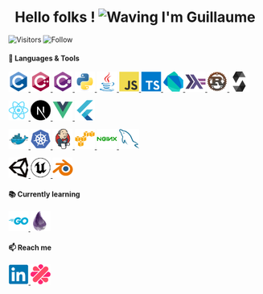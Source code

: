 <h1 align="center">Hello folks !
  <img alt="Waving" width="40" height="40" src="./assets/gifs/wave.gif">
  I'm Guillaume
</h1>

![Visitors](https://visitor-badge.laobi.icu/badge?page_id=guillaumebgd.guillaumebgd) ![Follow](https://img.shields.io/github/followers/guillaumebgd?label=Follow&style=social)

<h4 align="left">🔨 Languages & Tools</h4>

<p align="left">
  <a href="https://en.wikipedia.org/wiki/C_(programming_language)" target="_blank" rel="noreferrer">
    <img alt="C" width="40" height="40"
      src="./assets/devicon/icons/c/c-original.svg"
    >
  </a>
  <a href="https://en.wikipedia.org/wiki/C%2B%2B" target="_blank" rel="noreferrer">
    <img alt="C++" width="40" height="40"
      src="./assets/devicon/icons/cplusplus/cplusplus-original.svg"
    >
  </a>
  <a href="https://docs.microsoft.com/en-us/dotnet/csharp/" target="_blank" rel="noreferrer">
    <img alt="C#" width="40" height="40"
      src="./assets/devicon/icons/csharp/csharp-original.svg"
    >
  </a>
  <a href="https://www.python.org/" target="_blank" rel="noreferrer">
    <img alt="Python" width="40" height="40"
      src="./assets/devicon/icons/python/python-original.svg"
    >
  </a>
  <a href="https://en.wikipedia.org/wiki/Java_(programming_language)" target="_blank" rel="noreferrer">
    <img alt="Java"       width="40" height="40"
      src="./assets/devicon/icons/java/java-original.svg"
    >
  </a>
  <a href="https://www.javascript.com" target="_blank" rel="noreferrer">
    <img alt="Javascript" width="40" height="40"
      src="./assets/devicon/icons/javascript/javascript-original.svg"
    >
  </a>
  <a href="https://www.typescriptlang.org/" target="_blank" rel="noreferrer">
    <img alt="TypeScript" width="40" height="40"
      src="./assets/devicon/icons/typescript/typescript-original.svg"
    >
  </a>
  <a href="https://dart.dev/" target="_blank" rel="noreferrer">
    <img alt="Dart" width="40" height="40"
      src="./assets/devicon/icons/dart/dart-original.svg"
    >
  </a>
  <a href="https://www.haskell.org/" target="_blank" rel="noreferrer">
    <img alt="Haskell" width="40" height="40"
      src="./assets/devicon/icons/haskell/haskell-original.svg"
    >
  </a>
  <a href="https://www.rust-lang.org/" target="_blank" rel="noreferrer">
    <img alt="Rust" width="40" height="40"
      src="./assets/icons/rust-logo.png"
    >
  </a>
  <a href="https://docs.soliditylang.org/en/v0.8.13/" target="_blank" rel="noreferrer">
    <img alt="Solidity" width="40" height="40"
      src="./assets/devicon/icons/solidity/solidity-original.svg"
    >
  </a>
</p>

<p align="left">
  <a href="https://reactjs.org/" target="_blank" rel="noreferrer">
    <img alt="React" width="40" height="40"
      src="./assets/devicon/icons/react/react-original.svg"
    >
  </a>
  <a href="https://nextjs.org/" target="_blank" rel="noreferrer">
    <img alt="Next.js" width="40" height="40"
      src="./assets/devicon/icons/nextjs/nextjs-original.svg"
    >
  </a>
  <a href="https://vuejs.org/" target="_blank" rel="noreferrer">
    <img alt="Vue.js"  width="40" height="40"
      src="./assets/devicon/icons/vuejs/vuejs-original.svg"
    >
  </a>
  <a href="https://flutter.dev/" target="_blank" rel="noreferrer">
    <img alt="Flutter" width="40" height="40"
      src="./assets/devicon/icons/flutter/flutter-original.svg"
    >
  </a>
</p>

<p align="left">
  <a href="https://www.docker.com/" target="_blank" rel="noreferrer">
    <img alt="Docker" width="40" height="40"
    src="./assets/devicon/icons/docker/docker-original.svg"
    >
  </a>
  <a href="https://kubernetes.io/" target="_blank" rel="noreferrer">
    <img alt="Kubernetes" width="40" height="40"
    src="./assets/devicon/icons/kubernetes/kubernetes-plain.svg"
    >
  </a>
  <a href="https://www.jenkins.io/" target="_blank" rel="noreferrer">
    <img alt="Jenkins" width="40" height="40"
    src="./assets/devicon/icons/jenkins/jenkins-original.svg"
    >
  </a>
  <a href="https://aws.amazon.com" target="_blank" rel="noreferrer">
    <img alt="AWS" width="40" height="40"
    src="./assets/devicon/icons/amazonwebservices/amazonwebservices-original.svg"
    >
  </a>
  <a href="https://www.nginx.com" target="_blank" rel="noreferrer">
    <img alt="nginx" width="40" height="40"
    src="./assets/devicon/icons/nginx/nginx-original.svg"
    >
  </a>
  <a href="https://www.mysql.com" target="_blank" rel="noreferrer">
    <img alt="MySQL" width="40" height="40"
    src="./assets/devicon/icons/mysql/mysql-original.svg"
    >
  </a>
</p>

<p align="left">
  <a href="https://unity.com" target="_blank" rel="noreferrer">
    <img alt="Unity" width="40" height="40"
    src="./assets/devicon/icons/unity/unity-original.svg"
    >
  </a>
  <a href="https://www.unrealengine.com/" target="_blank" rel="noreferrer">
    <img alt="Unreal Engine" width="40" height="40"
    src="./assets/devicon/icons/unrealengine/unrealengine-original.svg"
    >
  </a>
  <a href="https://www.blender.org" target="_blank" rel="noreferrer">
    <img alt="Blender" width="40" height="40"
    src="./assets/devicon/icons/blender/blender-original.svg"
    >
  </a>
</p>

<h4 align="left">📚 Currently learning<h4>

<p align="left">
  <a href="https://go.dev" target="_blank" rel="noreferrer">
    <img alt="Go" width="40" height="40"
      src="./assets/devicon/icons/go/go-original-wordmark.svg"
    >
  </a>
  <a href="https://elixir-lang.org" target="_blank" rel="noreferrer">
    <img alt="Elixir" width="40" height="40"
      src="./assets/devicon/icons/elixir/elixir-original.svg"
    >
  </a>
</p>

<h4 align="left">📫 Reach me</h4>

<p align="left">
  <a href="https://www.linkedin.com/in/guillaumebogardcoquard" target="_blank" rel="noreferrer">
    <img alt="LinkedIn" width="40" height="40"
      src="./assets/devicon/icons/linkedin/linkedin-original.svg"
    >
  </a>
  <a href="https://www.malt.fr/profile/guillaumebogardcoquard" target="_blank" rel="noreferrer">
    <img alt="Malt" width="40" height="40"
      src="./assets/icons/malt-logo.png"
    >
  </a>
</p>
